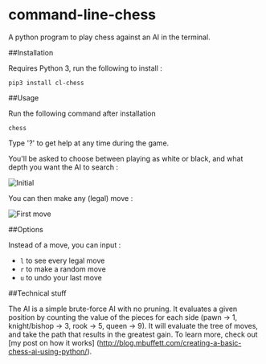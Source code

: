 command-line-chess
==================

A python program to play chess against an AI in the terminal.

##Installation

Requires Python 3, run the following to install :
  
    pip3 install cl-chess

##Usage

Run the following command after installation
  
    chess

Type '?' to get help at any time during the game.

You'll be asked to choose between playing as white or black, and what depth you want the AI to search :

![Initial](http://i.imgur.com/PSS7csc.png)

You can then make any (legal) move :

![First move](http://i.imgur.com/AsXhhvC.png)

##Options

Instead of a move, you can input :

* `l` to see every legal move
* `r` to make a random move
* `u` to undo your last move

##Technical stuff

The AI is a simple brute-force AI with no pruning. It evaluates a given position by counting the value of the pieces for each side (pawn -> 1, knight/bishop -> 3, rook -> 5, queen -> 9). It will evaluate the tree of moves, and take the path that results in the greatest gain. To learn more, check out [my post on how it works] (http://blog.mbuffett.com/creating-a-basic-chess-ai-using-python/).
